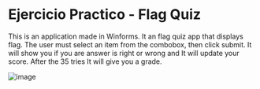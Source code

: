 # Ejercicio Practico - Flag Quiz

This is an application made in Winforms. It an flag quiz app that displays flag. The user must select an item from the combobox, then click submit. It will show you if you are answer is right or wrong and It will update your score. After the 35 tries It will give you a grade.

![image](https://github.com/Perlishnov/Ejercicio-Practico---Flag-Quiz/assets/72474402/c5ae7f2d-5ed0-41c4-9f79-3b968294e5a1)


